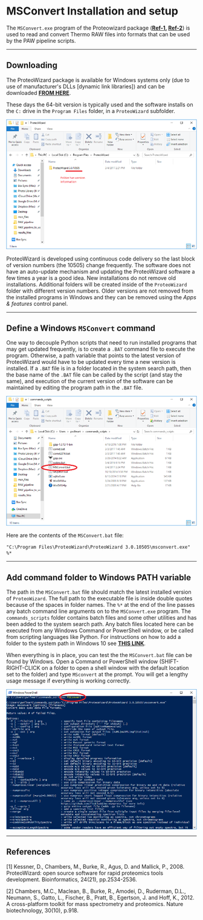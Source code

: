 # MSConvert Installation and setup

The `MSConvert.exe` program of the Proteowizard package (**[Ref-1](#ref1), [Ref-2](#ref2)**) is used to read and convert Thermo RAW files into formats that can be used by the PAW pipeline scripts.

---

## Downloading

The ProteoWizard package is available for Windows systems only (due to use of manufacturer's DLLs [dynamic link libraries]) and can be downloaded [**FROM HERE**](http://proteowizard.sourceforge.net/download.html).

These days the 64-bit version is typically used and the software installs on the `C:` drive in the `Program Files` folder, in a `ProteoWizard` subfolder.

![ProteoWizard](../images/MSConvert/01_folder.png)

ProteoWizard is developed using continuous code delivery so the last block of version numbers (the 10505) change frequently. The software does not have an auto-update mechanism and updating the ProteoWizard software a few times a year is a good idea. New installations do not remove old installations. Additional folders will be created inside of the `ProteoWizard` folder with different version numbers. Older versions are not removed from the installed programs in Windows and they can be removed using the *Apps & features* control panel.

---

## Define a Windows `MSConvert` command
One way to decouple Python scripts that need to run installed programs that may get updated frequently, is to create a `.BAT` command file to execute the program. Otherwise, a path variable that points to the latest version of ProteoWizard would have to be updated every time a new version is installed. If a `.BAT` file is in a folder located in the system search path, then the base name of the `.BAT` file can be called by the script (and stay the same), and execution of the current version of the software can be maintained by editing the program path in the `.BAT` file.

![MSConvert_batch](../images/MSConvert/02_batch.png)

Here are the contents of the `MSConvert.bat` file:
```
"C:\Program Files\ProteoWizard\ProteoWizard 3.0.10505\msconvert.exe" %*
```

---

## Add command folder to Windows PATH variable

The path in the `MSConvert.bat` file should match the latest installed version of `ProteoWizard`. The full path to the executable file is inside double quotes because of the spaces in folder names. The `%*` at the end of the line passes any batch command line arguments on to the `MSConvert.exe` program. The `commands_scripts` folder contains batch files and some other utilities and has been added to the system search path. Any batch files located here can be executed from any Windows Command or PowerShell window, or be called from scripting languages like Python. For instructions on how to add a folder to the system path in Windows 10 see [**THIS LINK**](https://stackoverflow.com/questions/44272416/how-to-add-a-folder-to-path-environment-variable-in-windows-10-with-screensho).

When everything is in place, you can test the the `MSConvert.bat` file can be found by Windows. Open a  Command or PowerShell window (SHIFT-RIGHT-CLICK on a folder to open a shell window with the default location set to the folder) and type `MSconvert` at the prompt. You will get a lengthy usage message if everything is working correctly.

![MSConvert_command](../images/MSConvert/03_command.png)

---

## References

<a id=ref1></a>
[1] Kessner, D., Chambers, M., Burke, R., Agus, D. and Mallick, P., 2008. ProteoWizard: open source software for rapid proteomics tools development. Bioinformatics, 24(21), pp.2534-2536.

<a id=ref2></a>
[2] Chambers, M.C., Maclean, B., Burke, R., Amodei, D., Ruderman, D.L., Neumann, S., Gatto, L., Fischer, B., Pratt, B., Egertson, J. and Hoff, K., 2012. A cross-platform toolkit for mass spectrometry and proteomics. Nature biotechnology, 30(10), p.918.
